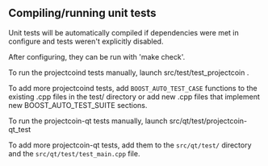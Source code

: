 Compiling/running unit tests
------------------------------------

Unit tests will be automatically compiled if dependencies were met in configure
and tests weren't explicitly disabled.

After configuring, they can be run with 'make check'.

To run the projectcoind tests manually, launch src/test/test_projectcoin .

To add more projectcoind tests, add `BOOST_AUTO_TEST_CASE` functions to the existing
.cpp files in the test/ directory or add new .cpp files that
implement new BOOST_AUTO_TEST_SUITE sections.

To run the projectcoin-qt tests manually, launch src/qt/test/projectcoin-qt_test

To add more projectcoin-qt tests, add them to the `src/qt/test/` directory and
the `src/qt/test/test_main.cpp` file.
